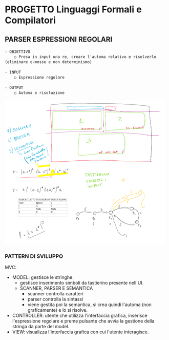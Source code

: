 #  PROGETTO Linguaggi Formali e Compilatori
## PARSER ESPRESSIONI REGOLARI

	- OBIETTIVO
		○ Presa in input una re, creare l'automa relativo e risolverlo (eliminare ε-mosse e non determinismo)

	- INPUT 
		○ Espressione regolare
		
	- OUTPUT
		○ Automa e risoluzione

<img src="idea.png" width="500">

### PATTERN DI SVILUPPO
MVC:
* MODEL: gestisce le stringhe.
	- gestisce inserimento simboli da tastierino presente nell'UI.
	- SCANNER, PARSER E SEMANTICA
		- scanner controlla caratteri
		- parser controlla la sintassi
		- viene gestita poi la semantica, si crea quindi l'automa (non graficamente) e lo si risolve.
* CONTROLLER: utente che utilizza l'interfaccia grafica, inserisce l'espressione regolare e preme pulsante che avvia la gestione della stringa da parte del model.
* VIEW: visualizza l'interfaccia grafica con cui l'utente interagisce.


